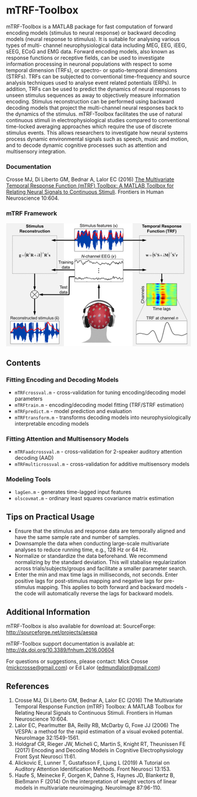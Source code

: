 # mTRF-Toolbox
mTRF-Toolbox is a MATLAB package for fast computation of forward encoding
models (stimulus to neural response) or backward decoding models (neural
response to stimulus). It is suitable for analysing various types of multi-
channel neurophysiological data including MEG, EEG, iEEG, sEEG, ECoG and 
EMG data. Forward encoding models, also known as response functions or 
receptive fields, can be used to investigate information processing in 
neuronal populations with respect to some temporal dimension (TRFs), or 
spectro- or spatio-temporal dimensions (STRFs). TRFs can be subjected to 
conventional time-frequency and source analysis techniques used to analyse
event related potentials (ERPs). In addition, TRFs can be used to predict
the dynamics of neural responses to unseen stimulus sequences as away to 
objectively measure information encoding. Stimulus reconstruction can be 
performed using backward decoding models that project the multi-channel 
neural responses back to the dynamics of the stimulus. mTRF-Toolbox 
facilitates the use of natural continuous stimuli in electrophysiological 
studies compared to conventional time-locked averaging approaches which 
require the use of discrete stimulus events. This allows researchers to 
investigate how neural systems process dynamic environmental signals such 
as speech, music and motion, and to decode dynamic cognitive processes such
as attention and multisensory integration.

### Documentation
Crosse MJ, Di Liberto GM, Bednar A, Lalor EC (2016) [The Multivariate Temporal Response Function (mTRF) Toolbox: A MATLAB Toolbox for Relating Neural Signals to Continuous Stimuli](http://mickcrosse.com/assets/pubs/Crosse_etal_FrontHumNeurosci_2016.pdf). Frontiers in Human Neuroscience 10:604.

### mTRF Framework
![mTRF-Toolbox](doc/mTRF-Toolbox.png "mTRF Modeling Framework")

## Contents
### Fitting Encoding and Decoding Models
* `mTRFcrossval.m` - cross-validation for tuning encoding/decoding model parameters
* `mTRFtrain.m` - encoding/decoding model fitting (TRF/STRF estimation)
* `mTRFpredict.m` - model prediction and evaluation
* `mTRFtransform.m` - transforms decoding models into neurophysiologically interpretable encoding models
 
### Fitting Attention and Multisensory Models
* `mTRFaadcrossval.m` - cross-validation for 2-speaker auditory attention decoding (AAD) 
* `mTRFmulticrossval.m` - cross-validation for additive multisensory models

### Modeling Tools
* `lagGen.m` - generates time-lagged input features
* `olscovmat.m` - ordinary least squares covariance matrix estimation

## Tips on Practical Usage
* Ensure that the stimulus and response data are temporally aligned and 
  have the same sample rate and number of samples.
* Downsample the data when conducting large-scale multivariate analyses
  to reduce running time, e.g., 128 Hz or 64 Hz.
* Normalize or standardize the data beforehand. We recommend normalizing 
  by the standard deviation. This will stabalise regularization across 
  trials/subjects/groups and facilitate a smaller parameter search.
* Enter the min and max time lags in milliseconds, not seconds. Enter 
  positive lags for post-stimulus mapping and negative lags for pre-
  stimulus mapping. This applies to both forward and backward models - 
  the code will automatically reverse the lags for backward models.

## Additional Information
mTRF-Toolbox is also available for download at:
SourceForge: http://sourceforge.net/projects/aespa

mTRF-Toolbox support documentation is available at:
http://dx.doi.org/10.3389/fnhum.2016.00604

For questions or suggestions, please contact:
Mick Crosse (mickcrosse@gmail.com) or Ed Lalor (edmundlalor@gmail.com)

## References
1. Crosse MJ, Di Liberto GM, Bednar A, Lalor EC (2016) The Multivariate Temporal Response Function (mTRF) Toolbox: A MATLAB Toolbox for Relating Neural Signals to Continuous Stimuli. Frontiers in Human Neuroscience 10:604.
2. Lalor EC, Pearlmutter BA, Reilly RB, McDarby G, Foxe JJ (2006) The VESPA: a method for the rapid estimation of a visual evoked potential. NeuroImage 32:1549-1561.
3. Holdgraf CR, Rieger JW, Micheli C, Martin S, Knight RT, Theunissen FE (2017) Encoding and Decoding Models in Cognitive Electrophysiology Front Syst Neurosci 11:61.
4. Alickovic E, Lunner T, Gustafsson F, Ljung L (2019) A Tutorial on Auditory Attention Identification Methods. Front Neurosci 13:153.
5. Haufe S, Meinecke F, Gorgen K, Dahne S, Haynes JD, Blankertz B, Bießmann F (2014) On the interpretation of weight vectors of linear models in multivariate neuroimaging. NeuroImage 87:96-110.
